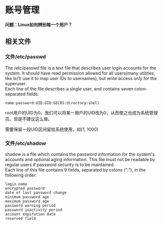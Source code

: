 # 账号管理

**问题：Linux如何辨别每一个用户？**

## 相关文件
### 文件/etc/passwd

The  /etc/passwd file is a text file that describes user login accounts for the system. It should have read permission allowed for  all  users(many  utilities,  like ls(1) use it to map user IDs to usernames), but write access only for the superuser.  
Each line of the file describes  a  single  user,  and  contains  seven colon-separated fields:

    name:password:UID:GID:GECOS:directory:shell
    
root用户的UID为0。我们可以将某一用户的UID改为0，从而使之也成为系统管理员。但是不建议这么做。

需要保留一段UID区间留给系统使用，如[1, 1000)
### 文件/etc/shadow

shadow is a file which contains the password information for the system's accounts and optional aging information. This file must not be readable by regular users if password security is to be maintained.   
Each line of this file contains 9 fields, separated by colons (“:”), in the following order:

    login name
    encrypted password
    date of last password change
    minimum password age
    maximum password age
    password warning period
    password inactivity period
    account expiration date
    reserved field
